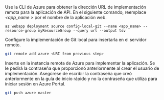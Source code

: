 Use la CLI de Azure para obtener la dirección URL de implementación remota para la aplicación de API. En el siguiente comando, reemplace  *\<app_name >* por el nombre de la aplicación web.

```azurecli-interactive
az webapp deployment source config-local-git --name <app_name> --resource-group myResourceGroup --query url --output tsv
```

Configure la implementación de Git local para insertarla en el servidor remoto.

```bash
git remote add azure <URI from previous step>
```

Inserte en la instancia remota de Azure para implementar la aplicación. Se le pedirá la contraseña que proporcionó anteriormente al crear el usuario de implementación. Asegúrese de escribir la contraseña que creó anteriormente en la guía de inicio rápido y no la contraseña que utiliza para iniciar sesión en Azure Portal.

```bash
git push azure master
```
